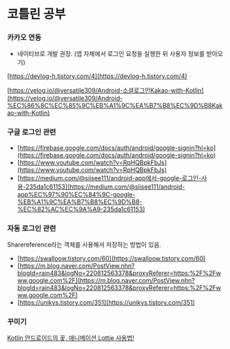 # 코틀린 공부

### 카카오 연동

- 네이티브로 개발 권장. (앱 자체에서 로그인 요청을 실행한 뒤 사용자 정보를 받아오기)

[https://devlog-h.tistory.com/4](https://devlog-h.tistory.com/4)

[https://velog.io/@versatile309/Android-소셜로그인Kakao-with-Kotlin](https://velog.io/@versatile309/Android-%EC%86%8C%EC%85%9C%EB%A1%9C%EA%B7%B8%EC%9D%B8Kakao-with-Kotlin)

### 구글 로그인 관련

- [https://firebase.google.com/docs/auth/android/google-signin?hl=ko](https://firebase.google.com/docs/auth/android/google-signin?hl=ko)
- [https://www.youtube.com/watch?v=RpHQBpkFbJs](https://www.youtube.com/watch?v=RpHQBpkFbJs)
- [https://medium.com/@siisee111/android-app에서-google-로그인-사용-235da1c61153](https://medium.com/@siisee111/android-app%EC%97%90%EC%84%9C-google-%EB%A1%9C%EA%B7%B8%EC%9D%B8-%EC%82%AC%EC%9A%A9-235da1c61153)

### 자동 로그인 관련

Sharereference라는 객체를 사용해서 저장하는 방법이 있음. 

- [https://swalloow.tistory.com/60](https://swalloow.tistory.com/60)
- [https://m.blog.naver.com/PostView.nhn?blogId=rain483&logNo=220812563378&proxyReferer=https:%2F%2Fwww.google.com%2F](https://m.blog.naver.com/PostView.nhn?blogId=rain483&logNo=220812563378&proxyReferer=https:%2F%2Fwww.google.com%2F)
- [https://unikys.tistory.com/351](https://unikys.tistory.com/351)

### 꾸미기

[Kotlin 안드로이드의 꽃, 애니메이션 Lottie 사용법!](https://devlog-h.tistory.com/17?category=1086258)